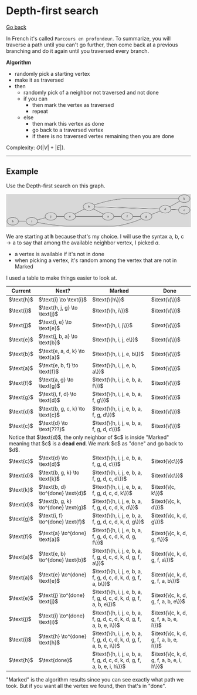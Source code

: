 # Depth-first search

[Go back](..#sorting-and-search)

In French it's called ``Parcours en profondeur``. To summarize,
you will traverse a path until you can't go further, then
come back at a previous branching and do it again until
you traversed every branch.

**Algorithm**

* randomly pick a starting vertex
* make it as traversed
* then
    * randomly pick of a neighbor not traversed and not done
    * if you can
        * then mark the vertex as traversed
        * repeat
    * else
        * then mark this vertex as done
        * go back to a traversed vertex
        * if there is no traversed vertex remaining then you are done

Complexity: $O(|V|+|E|)$.

<hr class="sr">

## Example

Use the Depth-first search on this graph.

![](images/dfs.svg)

We are starting at **h** because that's my choice.
I will use the syntax $\text{a, b, c} \to \text{a}$ to say that among the
available neighbor vertex, I picked $a$. 

* a vertex is available if it's not in done
* when picking a vertex, it's random among the vertex that are not in Marked

I used a table to make things easier to look at.

<table class="table table-bordered table-striped">
    <thead>
        <tr>
            <th>Current</th>
            <th>Next?</th>
            <th>Marked</th>
            <th>Done</th>
        </tr>
    </thead>
    <tbody>
        <tr>
            <td>$\text{h}$</td>
            <td>$\text{i} \to \text{i}$</td>
            <td>$\text{\{h\}}$</td>
            <td>$\text{\{\}}$</td>
        </tr>
        <tr>
            <td>$\text{i}$</td>
            <td>$\text{h, j, g} \to \text{j}$</td>
            <td>$\text{\{h, i\}}$</td>
            <td>$\text{\{\}}$</td>
        </tr>
        <tr>
            <td>$\text{j}$</td>
            <td>$\text{i, e} \to \text{e}$</td>
            <td>$\text{\{h, i, j\}}$</td>
            <td>$\text{\{\}}$</td>
        </tr>
        <tr>
            <td>$\text{e}$</td>
            <td>$\text{j, b, a} \to \text{b}$</td>
            <td>$\text{\{h, i, j, e\}}$</td>
            <td>$\text{\{\}}$</td>
        </tr>
        <tr>
            <td>$\text{b}$</td>
            <td>$\text{e, a, d, k} \to \text{a}$</td>
            <td>$\text{\{h, i, j, e, b\}}$</td>
            <td>$\text{\{\}}$</td>
        </tr>
        <tr>
            <td>$\text{a}$</td>
            <td>$\text{e, b, f} \to \text{f}$</td>
            <td>$\text{\{h, i, j, e, b, a\}}$</td>
            <td>$\text{\{\}}$</td>
        </tr>
        <tr>
            <td>$\text{f}$</td>
            <td>$\text{a, g} \to \text{g}$</td>
            <td>$\text{\{h, i, j, e, b, a, f\}}$</td>
            <td>$\text{\{\}}$</td>
        </tr>
        <tr>
            <td>$\text{g}$</td>
            <td>$\text{i, f, d} \to \text{d}$</td>
            <td>$\text{\{h, i, j, e, b, a, f, g\}}$</td>
            <td>$\text{\{\}}$</td>
        </tr>
        <tr>
            <td>$\text{d}$</td>
            <td>$\text{b, g, c, k} \to \text{c}$</td>
            <td>$\text{\{h, i, j, e, b, a, f, g, d\}}$</td>
            <td>$\text{\{\}}$</td>
        </tr>
        <tr>
            <td>$\text{c}$</td>
            <td>$\text{d} \to \text{???}$</td>
            <td>$\text{\{h, i, j, e, b, a, f, g, d, c\}}$</td>
            <td>$\text{\{\}}$</td>
        </tr>
        <tr>
            <td colspan="4">
                Notice that $\text{d}$, the only neighbor
                of $c$ is inside
                "Marked" meaning that $c$ is a <b>dead end</b>.
                We mark $c$ as "done" and go back to $d$.
            </td>
        </tr>
        <tr>
            <td>$\text{c}$</td>
            <td>$\text{d} \to \text{d}$</td>
            <td>$\text{\{h, i, j, e, b, a, f, g, d, c\}}$</td>
            <td>$\text{\{c\}}$</td>
        </tr>
        <tr>
            <td>$\text{d}$</td>
            <td>$\text{b, g, k} \to \text{k}$</td>
            <td>$\text{\{h, i, j, e, b, a, f, g, d, c, d\}}$</td>
            <td>$\text{\{c\}}$</td>
        </tr>
        <tr>
            <td>$\text{k}$</td>
            <td>$\text{b, d} \to^{done} \text{d}$</td>
            <td>$\text{\{h, i, j, e, b, a, f, g, d, c, d, k\}}$</td>
            <td>$\text{\{c, k\}}$</td>
        </tr>
        <tr>
            <td>$\text{d}$</td>
            <td>$\text{b, g, k} \to^{done} \text{g}$</td>
            <td>$\text{\{h, i, j, e, b, a, f, g, d, c, d, k, d\}}$</td>
            <td>$\text{\{c, k, d\}}$</td>
        </tr>
        <tr>
            <td>$\text{g}$</td>
            <td>$\text{i, f} \to^{done} \text{f}$</td>
            <td>$\text{\{h, i, j, e, b, a, f, g, d, c, d, k, d, g\}}$</td>
            <td>$\text{\{c, k, d, g\}}$</td>
        </tr>
        <tr>
            <td>$\text{f}$</td>
            <td>$\text{a} \to^{done} \text{a}$</td>
            <td>$\text{\{h, i, j, e, b, a, f, g, d, c, d, k, d, g, f\}}$</td>
            <td>$\text{\{c, k, d, g, f\}}$</td>
        </tr>
        <tr>
            <td>$\text{a}$</td>
            <td>$\text{e, b} \to^{done} \text{b}$</td>
            <td>$\text{\{h, i, j, e, b, a, f, g, d, c, d, k, d, g, f, a\}}$</td>
            <td>$\text{\{c, k, d, g, f, a\}}$</td>
        </tr>
        <tr>
            <td>$\text{a}$</td>
            <td>$\text{e} \to^{done} \text{e}$</td>
            <td>$\text{\{h, i, j, e, b, a, f, g, d, c, d, k, d, g, f, a, b\}}$</td>
            <td>$\text{\{c, k, d, g, f, a, b\}}$</td>
        </tr>
        <tr>
            <td>$\text{e}$</td>
            <td>$\text{j} \to^{done} \text{j}$</td>
            <td>$\text{\{h, i, j, e, b, a, f, g, d, c, d, k, d, g, f, a, b, e\}}$</td>
            <td>$\text{\{c, k, d, g, f, a, b, e\}}$</td>
        </tr>
        <tr>
            <td>$\text{j}$</td>
            <td>$\text{i} \to^{done} \text{i}$</td>
            <td>$\text{\{h, i, j, e, b, a, f, g, d, c, d, k, d, g, f, a, b, e, i\}}$</td>
            <td>$\text{\{c, k, d, g, f, a, b, e, i\}}$</td>
        </tr>
        <tr>
            <td>$\text{i}$</td>
            <td>$\text{h} \to^{done} \text{h}$</td>
            <td>$\text{\{h, i, j, e, b, a, f, g, d, c, d, k, d, g, f, a, b, e, i\}}$</td>
            <td>$\text{\{c, k, d, g, f, a, b, e, i\}}$</td>
        </tr>
        <tr>
            <td>$\text{h}$</td>
            <td>$\text{done}$</td>
            <td>$\text{\{h, i, j, e, b, a, f, g, d, c, d, k, d, g, f, a, b, e, i, h\}}$</td>
            <td>$\text{\{c, k, d, g, f, a, b, e, i, h\}}$</td>
        </tr>
    </tbody>
</table>

"Marked" is the algorithm results since you can see
exactly what path we took. But if you want all the
vertex we found, then that's in "done".